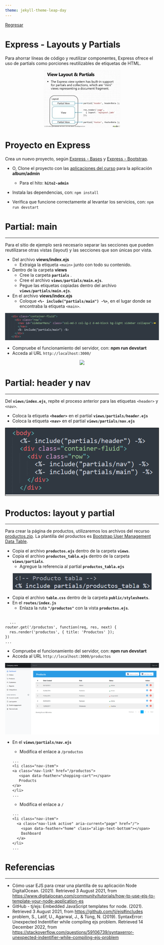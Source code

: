 ```yaml
---
theme: jekyll-theme-leap-day
---
```


[Regresar](/DAWM/)

Express - Layouts y Partials
============================

Para ahorrar líneas de código y reutilizar componentes, Express ofrece el uso de partials como porciones reutilizables de etiquetas de HTML.

<p align="center">
  <img width="250" src="imagenes/express_layout.webp">
</p>

Proyecto en Express
===================

Crea un nuevo proyecto, según [Express - Bases](https://dawfiec.github.io/DAWM/tutoriales/express_bases.html) y [Express - Bootstrap](https://dawfiec.github.io/DAWM/tutoriales/express_bootstrap.html).

* O, Clone el proyecto con las [aplicaciones del curso](https://github.com/DAWFIEC/DAWM-apps) para la aplicación **album/admin**
    - Para el hito: **`hito2-admin`**

* Instala las dependencias, con: `npm install`
*  Verifica que funcione correctamente al levantar los servicios, con: `npm run devstart`

Partial: main
=================

* * *

Para el sitio de ejemplo será necesario separar las secciones que pueden reutilizarse otras vistas (layout) y las secciones que son únicas por vista.

* Del archivo **views/index.ejs**
  + Extraiga la etiqueta `<main>` junto con todo su contenido.
* Dentro de la carpeta **views**
  + Cree la carpeta **`partials`** . 
  + Cree el archivo **`views/partials/main.ejs`**.
  + Pegue las etiquetas copiadas dentro del archivo **`views/partials/main.ejs`**.
* En el archivo **views/index.ejs**
  + Coloque **`<%- include("partials/main") -%>`**, en el lugar donde se encontraba la etiqueta `<main>`.

<p align="center">
  <img src="imagenes/partial_main.png">
</p>

* Compruebe el funcionamiento del servidor, con: **npm run devstart**
* Acceda al URL `http://localhost:3000/` 

<p align="center">
  <img src="imagenes/express_bootstrap.png">
</p>


Partial: header y nav
=============================

* * *

Del **`views/index.ejs`**, repite el proceso anterior para las etiquetas `<header>` y `<nav>`.

* Coloca la etiqueta **`<header>`** en el partial  **`views/partials/header.ejs`**
* Coloca la etiqueta **`<nav>`** en el partial  **`views/partials/nav.ejs`**

<p align="center" style="border: 0.5pt solid black;">
  <img src="imagenes/partials.png">
</p>

Productos: layout y partial
===========================

* * *

Para crear la página de productos, utilizaremos los archivos del recurso [productos.zip](archivos/productos.zip). La plantilla del productos es [Bootstrap User Management Data Table](https://www.tutorialrepublic.com/snippets/preview.php?topic=bootstrap&file=user-management-data-table).

* Copia el archivo **`productos.ejs`** dentro de la carpeta **`views`**.
* Copia el archivo **`productos_tabla.ejs`** dentro de la carpeta **`views/partials`**.
  + Agregue la referencia al partial **`productos_tabla.ejs`**

<p align="center">
  <img src="imagenes/partial_productos.png">
</p>

* Copia el archivo **`table.css`** dentro de la carpeta **`public/stylesheets`**. 
* En el **`routes/index.js`**
  + Enlaza la ruta **`"/productos"`** con la vista **`productos.ejs`**.

<pre><code>
  ...
router.get('/productos', function(req, res, next) {
  res.render('productos', { title: 'Productos' });
})
...
</code></pre>  


* Compruebe el funcionamiento del servidor, con: **npm run devstart**
* Acceda al URL `http://localhost:3000/productos` 

<p align="center">
  <img src="imagenes/productos.png">
</p>

* En el **`views/partials/nav.ejs`**
  + Modifica el enlace a `/productos`

  ```
  ...
  <li class="nav-item">
  <a class="nav-link" href="/productos">
     <span data-feather="shopping-cart"></span>
     Products
  </a>
  </li>
  ... 
  ```

  + Modifica el enlace a `/`

  ```
  ...
  <li class="nav-item">
    <a class="nav-link active" aria-current="page" href="/">
      <span data-feather="home" class="align-text-bottom"></span>
      Dashboard
    </a>
  </li>
  ... 
  ```

Referencias 
===========

* * *

* Cómo usar EJS para crear una plantilla de su aplicación Node DigitalOcean. (2021). Retrieved 3 August 2021, from https://www.digitalocean.com/community/tutorials/how-to-use-ejs-to-template-your-node-application-es
* GitHub - tj/ejs: Embedded JavaScript templates for node. (2021). Retrieved 3 August 2021, from https://github.com/tj/ejs#includes
* problem, S., Latif, U., Agarwal, J., & T&#249;ng, N. (2019). SyntaxError: Unexpected Indentifier while compiling ejs problem. Retrieved 14 December 2022, from https://stackoverflow.com/questions/59106739/syntaxerror-unexpected-indentifier-while-compiling-ejs-problem